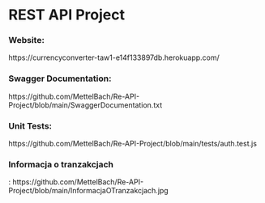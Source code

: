 <h1>REST API Project</h1>

<h3>Website:</h3>
https://currencyconverter-taw1-e14f133897db.herokuapp.com/

<h3>Swagger Documentation:</h3>
https://github.com/MettelBach/Re-API-Project/blob/main/SwaggerDocumentation.txt
    
<h3>Unit Tests:</h3>
https://github.com/MettelBach/Re-API-Project/blob/main/tests/auth.test.js

<h3>Informacja o tranzakcjach</h3>:
https://github.com/MettelBach/Re-API-Project/blob/main/InformacjaOTranzakcjach.jpg
